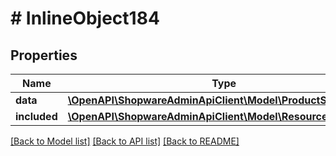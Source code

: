 # # InlineObject184

## Properties

Name | Type | Description | Notes
------------ | ------------- | ------------- | -------------
**data** | [**\OpenAPI\ShopwareAdminApiClient\Model\ProductStreamFilter**](ProductStreamFilter.md) |  | [optional]
**included** | [**\OpenAPI\ShopwareAdminApiClient\Model\Resource[]**](Resource.md) |  | [optional]

[[Back to Model list]](../../README.md#models) [[Back to API list]](../../README.md#endpoints) [[Back to README]](../../README.md)
